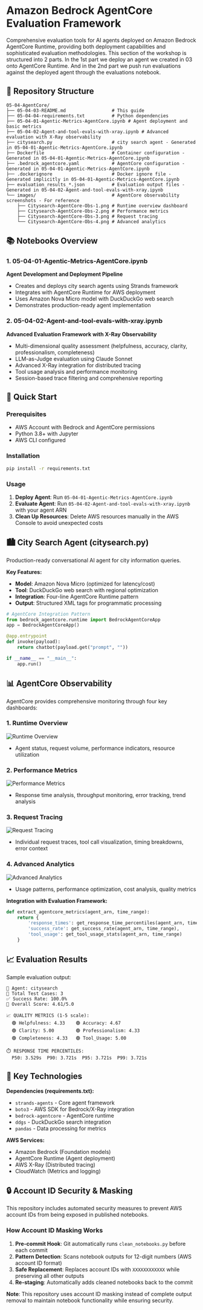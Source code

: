 # Amazon Bedrock AgentCore Evaluation Framework

Comprehensive evaluation tools for AI agents deployed on Amazon Bedrock AgentCore Runtime, providing both deployment capabilities and sophisticated evaluation methodologies.
This section of the workshop is structured into 2 parts. In the 1st part we deploy an agent we created in 03 onto AgentCore Runtime. And in the 2nd part we push run evaluations against the deployed agent through the evaluations notebook. 

## 📁 Repository Structure

```
05-04-AgentCore/
├── 05-04-03-README.md                 # This guide
├── 05-04-04-requirements.txt          # Python dependencies
├── 05-04-01-Agentic-Metrics-AgentCore.ipynb # Agent deployment and basic metrics
├── 05-04-02-Agent-and-tool-evals-with-xray.ipynb # Advanced evaluation with X-Ray observability
├── citysearch.py                      # city search agent - Generated in 05-04-01-Agentic-Metrics-AgentCore.ipynb 
├── Dockerfile                         # Container configuration - Generated in 05-04-01-Agentic-Metrics-AgentCore.ipynb
├── .bedrock_agentcore.yaml            # AgentCore configuration - Generated in 05-04-01-Agentic-Metrics-AgentCore.ipynb
├── .dockerignore                      # Docker ignore file - Generated implicitly in 05-04-01-Agentic-Metrics-AgentCore.ipynb
├── evaluation_results_*.json          # Evaluation output files - Generated in 05-04-02-Agent-and-tool-evals-with-xray.ipynb
└── images/                            # AgentCore observability screenshots - For reference
    ├── Citysearch-AgentCore-Obs-1.png # Runtime overview dashboard
    ├── Citysearch-AgentCore-Obs-2.png # Performance metrics
    ├── Citysearch-AgentCore-Obs-3.png # Request tracing
    └── Citysearch-AgentCore-Obs-4.png # Advanced analytics
```

## 📚 Notebooks Overview

### 1. 05-04-01-Agentic-Metrics-AgentCore.ipynb
**Agent Development and Deployment Pipeline**

- Creates and deploys city search agents using Strands framework
- Integrates with AgentCore Runtime for AWS deployment
- Uses Amazon Nova Micro model with DuckDuckGo web search
- Demonstrates production-ready agent implementation

### 2. 05-04-02-Agent-and-tool-evals-with-xray.ipynb
**Advanced Evaluation Framework with X-Ray Observability**

- Multi-dimensional quality assessment (helpfulness, accuracy, clarity, professionalism, completeness)
- LLM-as-Judge evaluation using Claude Sonnet
- Advanced X-Ray integration for distributed tracing
- Tool usage analysis and performance monitoring
- Session-based trace filtering and comprehensive reporting

## 🚀 Quick Start

### Prerequisites
- AWS Account with Bedrock and AgentCore permissions
- Python 3.8+ with Jupyter
- AWS CLI configured

### Installation
```bash
pip install -r requirements.txt
```

### Usage
1. **Deploy Agent**: Run `05-04-01-Agentic-Metrics-AgentCore.ipynb`
2. **Evaluate Agent**: Run `05-04-02-Agent-and-tool-evals-with-xray.ipynb` with your agent ARN
3. **Clean Up Resources**: Delete AWS resources manually in the AWS Console to avoid unexpected costs

## 🏙️ City Search Agent (citysearch.py)

Production-ready conversational AI agent for city information queries.

**Key Features:**
- **Model**: Amazon Nova Micro (optimized for latency/cost)
- **Tool**: DuckDuckGo web search with regional optimization
- **Integration**: Four-line AgentCore Runtime pattern
- **Output**: Structured XML tags for programmatic processing

```python
# AgentCore Integration Pattern
from bedrock_agentcore.runtime import BedrockAgentCoreApp
app = BedrockAgentCoreApp()

@app.entrypoint
def invoke(payload):
    return chatbot(payload.get("prompt", ""))

if __name__ == "__main__":
    app.run()
```

## 📊 AgentCore Observability

AgentCore provides comprehensive monitoring through four key dashboards:

### 1. Runtime Overview
![Runtime Overview](images/Citysearch-AgentCore-Obs-1.png)
- Agent status, request volume, performance indicators, resource utilization

### 2. Performance Metrics
![Performance Metrics](images/Citysearch-AgentCore-Obs-2.png)
- Response time analysis, throughput monitoring, error tracking, trend analysis

### 3. Request Tracing
![Request Tracing](images/Citysearch-AgentCore-Obs-3.png)
- Individual request traces, tool call visualization, timing breakdowns, error context

### 4. Advanced Analytics
![Advanced Analytics](images/Citysearch-AgentCore-Obs-4.png)
- Usage patterns, performance optimization, cost analysis, quality metrics

**Integration with Evaluation Framework:**
```python
def extract_agentcore_metrics(agent_arn, time_range):
    return {
        'response_times': get_response_time_percentiles(agent_arn, time_range),
        'success_rate': get_success_rate(agent_arn, time_range),
        'tool_usage': get_tool_usage_stats(agent_arn, time_range)
    }
```

## 📈 Evaluation Results

Sample evaluation output:
```
🤖 Agent: citysearch
📝 Total Test Cases: 3
✅ Success Rate: 100.0%
🎯 Overall Score: 4.61/5.0

📈 QUALITY METRICS (1-5 scale):
  🟢 Helpfulness: 4.33    🟢 Accuracy: 4.67
  🟢 Clarity: 5.00        🟢 Professionalism: 4.33
  🟢 Completeness: 4.33   🟢 Tool_Usage: 5.00

⏱️ RESPONSE TIME PERCENTILES:
  P50: 3.529s  P90: 3.721s  P95: 3.721s  P99: 3.721s
```

## 🔧 Key Technologies

**Dependencies (requirements.txt):**
- `strands-agents` - Core agent framework
- `boto3` - AWS SDK for Bedrock/X-Ray integration
- `bedrock-agentcore` - AgentCore runtime
- `ddgs` - DuckDuckGo search integration
- `pandas` - Data processing for metrics

**AWS Services:**
- Amazon Bedrock (Foundation models)
- AgentCore Runtime (Agent deployment)
- AWS X-Ray (Distributed tracing)
- CloudWatch (Metrics and logging)



## 🔒 Account ID Security & Masking

This repository includes automated security measures to prevent AWS account IDs from being exposed in published notebooks.

### How Account ID Masking Works

1. **Pre-commit Hook**: Git automatically runs `clean_notebooks.py` before each commit
2. **Pattern Detection**: Scans notebook outputs for 12-digit numbers (AWS account ID format)  
3. **Safe Replacement**: Replaces account IDs with `XXXXXXXXXXXX` while preserving all other outputs
4. **Re-staging**: Automatically adds cleaned notebooks back to the commit

**Note**: This repository uses account ID masking instead of complete output removal to maintain notebook functionality while ensuring security.

